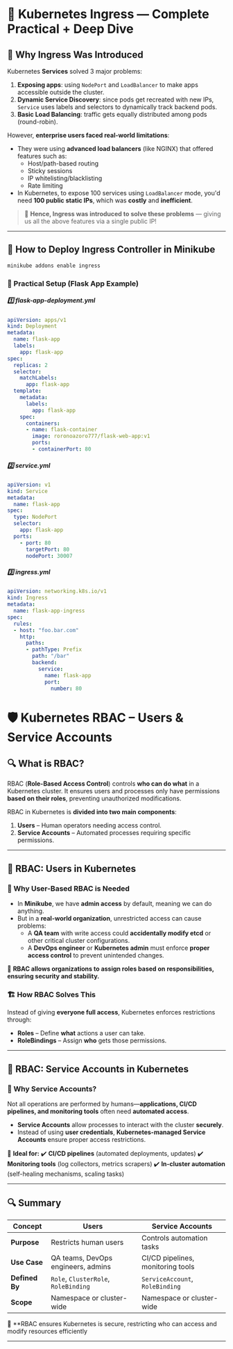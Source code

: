 # 🧭 Kubernetes Ingress — Complete Practical + Deep Dive

## 📌 Why Ingress Was Introduced

Kubernetes **Services** solved 3 major problems:

1. **Exposing apps**: using `NodePort` and `LoadBalancer` to make apps accessible outside the cluster.
2. **Dynamic Service Discovery**: since pods get recreated with new IPs, `Service` uses labels and selectors to dynamically track backend pods.
3. **Basic Load Balancing**: traffic gets equally distributed among pods (round-robin).

However, **enterprise users faced real-world limitations**:
- They were using **advanced load balancers** (like NGINX) that offered features such as:
  - Host/path-based routing
  - Sticky sessions
  - IP whitelisting/blacklisting
  - Rate limiting
- In Kubernetes, to expose 100 services using `LoadBalancer` mode, you'd need **100 public static IPs**, which was **costly** and **inefficient**.

> 🧠 **Hence, Ingress was introduced to solve these problems** — giving us all the above features via a single public IP!

---

## 🚀 How to Deploy Ingress Controller in Minikube

```bash
minikube addons enable ingress
```

### 🔧 Practical Setup (Flask App Example)
##### 1️⃣ flask-app-deployment.yml
```yaml
apiVersion: apps/v1
kind: Deployment
metadata:
  name: flask-app
  labels:
    app: flask-app
spec:
  replicas: 2
  selector:
    matchLabels:
      app: flask-app
  template:
    metadata:
      labels:
        app: flask-app
    spec:
      containers:
      - name: flask-container
        image: roronoazoro777/flask-web-app:v1
        ports:
        - containerPort: 80
```

##### 2️⃣ service.yml
```yaml
apiVersion: v1
kind: Service
metadata:
  name: flask-app
spec:
  type: NodePort
  selector:
    app: flask-app
  ports:
    - port: 80
      targetPort: 80
      nodePort: 30007
```

##### 3️⃣ ingress.yml
```yaml
apiVersion: networking.k8s.io/v1
kind: Ingress
metadata:
  name: flask-app-ingress
spec:
  rules:
  - host: "foo.bar.com"
    http:
      paths:
      - pathType: Prefix
        path: "/bar"
        backend:
          service:
            name: flask-app
            port:
              number: 80
```

# 🛡️ Kubernetes RBAC – Users & Service Accounts

## 🔍 What is RBAC?
RBAC (**Role-Based Access Control**) controls **who can do what** in a Kubernetes cluster. It ensures users and processes only have permissions **based on their roles**, preventing unauthorized modifications.

RBAC in Kubernetes is **divided into two main components**:
1. **Users** – Human operators needing access control.
2. **Service Accounts** – Automated processes requiring specific permissions.

---

## 👤 RBAC: Users in Kubernetes

### 📌 Why User-Based RBAC is Needed
- In **Minikube**, we have **admin access** by default, meaning we can do anything.
- But in a **real-world organization**, unrestricted access can cause problems:
  - A **QA team** with write access could **accidentally modify etcd** or other critical cluster configurations.
  - A **DevOps engineer** or **Kubernetes admin** must enforce **proper access control** to prevent unintended changes.

🚀 **RBAC allows organizations to assign roles based on responsibilities, ensuring security and stability.**

### 🏗️ How RBAC Solves This
Instead of giving **everyone full access**, Kubernetes enforces restrictions through:
- **Roles** – Define **what** actions a user can take.
- **RoleBindings** – Assign **who** gets those permissions.

---

## 🔐 RBAC: Service Accounts in Kubernetes

### 📌 Why Service Accounts?
Not all operations are performed by humans—**applications, CI/CD pipelines, and monitoring tools** often need **automated access**.

- **Service Accounts** allow processes to interact with the cluster **securely**.
- Instead of using **user credentials**, **Kubernetes-managed Service Accounts** ensure proper access restrictions.

🚀 **Ideal for:**
✔️ **CI/CD pipelines** (automated deployments, updates)
✔️ **Monitoring tools** (log collectors, metrics scrapers)
✔️ **In-cluster automation** (self-healing mechanisms, scaling tasks)

---

## 🔍 Summary

| Concept        | Users                                | Service Accounts                       |
|---------------|--------------------------------------|--------------------------------------|
| **Purpose**   | Restricts human users               | Controls automation tasks              |
| **Use Case**  | QA teams, DevOps engineers, admins | CI/CD pipelines, monitoring tools     |
| **Defined By**| `Role`, `ClusterRole`, `RoleBinding` | `ServiceAccount`, `RoleBinding`       |
| **Scope**     | Namespace or cluster-wide           | Namespace or cluster-wide             |

🚀 **RBAC ensures Kubernetes is secure, restricting who can access and modify resources efficiently

---

